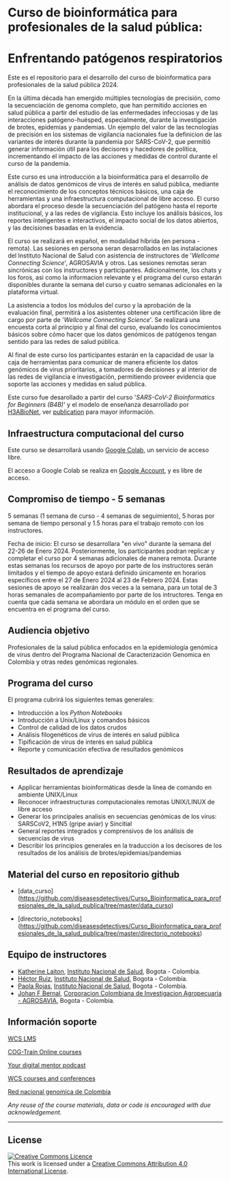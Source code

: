 # Curso de bioinformática para profesionales de la salud pública:
# Enfrentando patógenos respiratorios

Este es el repositorio para el desarrollo del curso de bioinformatica para profesionales de la salud pública 2024.

En la última década han emergido múltiples tecnologías de precisión, como la secuenciación de genoma completo, que han permitido acciones en salud pública a partir del estudio de las enfermedades infecciosas y de las interacciones patógeno-huésped, especialmente, durante la investigación de brotes, epidemias y pandemias. Un ejemplo del valor de las tecnologías de precisión en los sistemas de vigilancia nacionales fue la definicion de las variantes de interés durante la pandemia por SARS-CoV-2, que permitió generar información útil para los decisores y hacedores de política, incrementando el impacto de las acciones y medidas de control durante el curso de la pandemia.    

Este curso es una introducción a la bioinformática para el desarrollo de análisis de datos genómicos de virus de interés en salud pública, mediante el reconocimiento de los conceptos técnicos básicos, una caja de herramientas y una infraestructura computacional de libre acceso. El curso abordara el proceso desde la secuenciación del patógeno hasta el reporte institucional, y a las redes de vigilancia. Esto incluye los análisis básicos, los reportes inteligentes e interactivos, el impacto social de los datos abiertos, y las decisiones basadas en la evidencia.

El curso se realizará en español, en modalidad híbrida (en persona - remota). Las sesiones en persona seran desarrollados en las instalaciones del Instituto Nacional de Salud con asistencia de instructores de '_Wellcome Connecting Science_', AGROSAVIA y otros. Las sesiones remotas seran sincrónicas con los instructores y participantes. Adicionalmente, los chats y los foros, asi como la informacion relevante y el programa del curso estarán disponibles durante la semana del curso y cuatro semanas adicionales en la plataforma virtual.     

La asistencia a todos los módulos del curso y la aprobación de la evaluación final, permitirá a los asistentes obtener una certificación libre de cargo por parte de '_Wellcome Connecting Science_'. Se realizará una encuesta corta al principio y al final del curso, evaluando los conocimientos básicos sobre cómo hacer que los datos genómicos de patógenos tengan sentido para las redes de salud pública.              
 
Al final de este curso los participantes estarán en la capacidad de usar la caja de herramientas para comunicar de manera eficiente los datos genómicos de virus prioritarios, a tomadores de decisiones y al interior de las redes de vigilancia e investigación, permitiendo proveer evidencia que soporte las acciones y medidas en salud pública. 

Este curso fue desarollado a partir del curso '_SARS-CoV-2 Bioinformatics for Beginners (B4B)_' y el modelo de enseñanza desarrollado por [H3ABioNet](https://www.h3abionet.org), ver [publication](https://journals.plos.org/ploscompbiol/article?id=10.1371/journal.pcbi.1008640) para mayor información. 


## Infraestructura computacional del curso  

Este curso se desarrollará usando [Google Colab](https://colab.research.google.com/), un servicio de acceso libre.

El acceso a Google Colab se realiza en [Google Account](https://www.google.com/account/about/), y es libre de acceso.

## Compromiso de tiempo - 5 semanas

5 semanas (1 semana de curso - 4 semanas de seguimiento), 5 horas por semana de tiempo personal y 1.5 horas para el trabajo remoto con los instructores. 

Fecha de inicio: El curso se desarrollara "en vivo" durante la semana del 22-26 de Enero 2024. 
Posteriormente, los participantes podran replicar y completar el curso por 4 semanas adicionales de manera remota. Durante estas semanas los recursos de apoyo por parte de los instructores serán limitados y el tiempo de apoyo estará definido únicamente en horarios específicos entre el 27 de Enero 2024 al 23 de Febrero 2024. Estas sesiones de apoyo se realizarán dos veces a la semana, para un total de 3 horas semanales de acompañamiento por parte de los intructores. Tenga en cuenta que cada semana se abordara un módulo en el orden que se encuentra en el programa del curso.  

## Audiencia objetivo

Profesionales de la salud pública enfocados en la epidemiología genómica de virus dentro del Programa Nacional de Caracterización Genomica en Colombia y otras redes genómicas regionales.

## Programa del curso


El programa cubrirá los siguientes temas generales:

- Introducción a los _Python Notebooks_
- Introducción a Unix/Linux y comandos básicos
- Control de calidad de los datos crudos 
- Análisis filogenéticos de virus de interés en salud pública
- Tipificación de virus de interés en salud pública
- Reporte y comunicación efectiva de resultados genómicos  

## Resultados de aprendizaje


- Applicar herramientas bioinformáticas desde la linea de comando en ambiente UNIX/Linux
- Reconocer infraestructuras computacionales remotas UNIX/LINUX de libre acceso 
- Generar los principales analisis en secuencias genómicas de los virus: SARSCoV2, H1N5 (gripe aviar) y Sincitial 
- General reportes integrados y comprensivos de los análisis de secuencias de virus
- Describir los principios generales en la traducción a los decisores de los resultados de los análisis de brotes/epidemias/pandemias


## Material del curso en repositorio github

- [data_curso] (https://github.com/diseasesdetectives/Curso_Bioinformatica_para_profesionales_de_la_salud_publica/tree/master/data_curso)

- [directorio_notebooks] (https://github.com/diseasesdetectives/Curso_Bioinformatica_para_profesionales_de_la_salud_publica/tree/master/directorio_notebooks)

## Equipo de instructores

- [Katherine Laiton](https://scholar.google.com.co/citations?user=jRxRgEUAAAAJ&hl=en), [Instituto Nacional de Salud](https://www.ins.gov.co/Paginas/Inicio.aspx), Bogota - Colombia.
- [Héctor Ruiz](), [Instituto Nacional de Salud](https://www.ins.gov.co/Paginas/Inicio.aspx), Bogota - Colombia.
- [Paola Rojas](https://www.researchgate.net/profile/Paola-Rojas-Estevez), [Instituto Nacional de Salud](https://www.ins.gov.co/Paginas/Inicio.aspx), Bogota - Colombia.
- [Johan F Bernal](https://scholar.google.com/citations?user=198RUBwAAAAJ&hl=en), [Corporacion Colombiana de Investigacion Agropecuaria - AGROSAVIA](https://www.agrosavia.co/), Bogota - Colombia.

## Información soporte

[WCS LMS](https://lms.wellcomeconnectingscience.org/)

[COG-Train Online courses](https://www.futurelearn.com/partners/wellcome-genome-campus)

[Your digital mentor podcast](https://coursesandconferences.wellcomeconnectingscience.org/our-events/your-digital-mentor-podcast/)

[WCS courses and conferences](https://coursesandconferences.wellcomeconnectingscience.org/)

[Red nacional genomica de Colombia](https://www.ins.gov.co/Noticias/Paginas/coronavirus-genoma.aspx)

_Any reuse of the course materials, data or code is encouraged with due acknowledgement._

******
## License
<a rel="license" href="http://creativecommons.org/licenses/by/4.0/"><img alt="Creative Commons Licence" style="border-width:0" src="https://i.creativecommons.org/l/by/4.0/88x31.png" /></a><br />This work is licensed under a <a rel="license" href="http://creativecommons.org/licenses/by/4.0/">Creative Commons Attribution 4.0 International License</a>.
